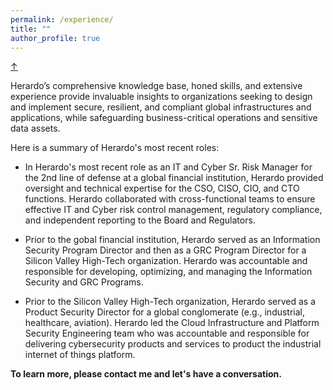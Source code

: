 ```yaml
---
permalink: /experience/
title: ""
author_profile: true
--- 
```

<!-- Back-to-Top -->
<a class="top-link hide" href="#">↑</a>
<a name="top"></a>

Herardo’s comprehensive knowledge base, honed skills, and extensive experience provide invaluable insights to organizations seeking to design and implement secure, resilient, and compliant global infrastructures and applications, while safeguarding business-critical operations and sensitive data assets.

Here is a summary of Herardo's most recent roles:

* In Herardo's most recent role as an IT and Cyber Sr. Risk Manager for the 2nd line of defense at a global financial institution, Herardo provided oversight and technical expertise for the CSO, CISO, CIO, and CTO functions. Herardo collaborated with cross-functional teams to ensure effective IT and Cyber risk control management, regulatory compliance, and independent reporting to the Board and Regulators.  

* Prior to the gobal financial institution, Herardo served as an Information Security Program Director and then as a GRC Program Director for a Silicon Valley High-Tech organization. Herardo was accountable and responsible for developing, optimizing, and managing the Information Security and GRC Programs. 

* Prior to the Silicon Valley High-Tech organization, Herardo served as a Product Security Director for a global conglomerate (e.g., industrial, healthcare, aviation). Herardo led the Cloud Infrastructure and Platform Security Engineering team who was accountable and responsible for delivering cybersecurity products and services to product the industrial internet of things platform. 

**To learn more, please contact me and let's have a conversation.**
